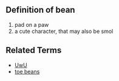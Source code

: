 ## Definition of bean

1. pad on a paw
2. a cute character, that may also be smol

## Related Terms

- [UwU](./UwU)
- [toe beans](./toe%20beans)
